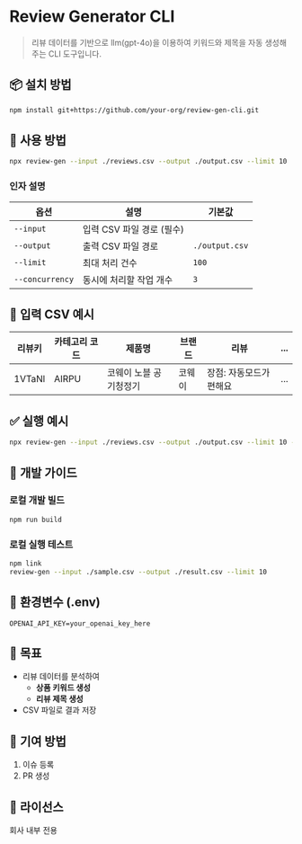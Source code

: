 # Review Generator CLI

> 리뷰 데이터를 기반으로 llm(gpt-4o)을 이용하여 키워드와 제목을 자동 생성해주는 CLI 도구입니다.

## 📦 설치 방법

```bash
npm install git+https://github.com/your-org/review-gen-cli.git
```

## 🚀 사용 방법

```bash
npx review-gen --input ./reviews.csv --output ./output.csv --limit 10
```

### 인자 설명

| 옵션            | 설명                      | 기본값         |
| --------------- | ------------------------- | -------------- |
| `--input`       | 입력 CSV 파일 경로 (필수) |                |
| `--output`      | 출력 CSV 파일 경로        | `./output.csv` |
| `--limit`       | 최대 처리 건수            | `100`          |
| `--concurrency` | 동시에 처리할 작업 개수   | `3`            |

## 📝 입력 CSV 예시

| 리뷰키 | 카테고리 코드 | 제품명                 | 브랜드 | 리뷰                    | ... |
| ------ | ------------- | ---------------------- | ------ | ----------------------- | --- |
| 1VTaNl | AIRPU         | 코웨이 노블 공기청정기 | 코웨이 | 장점: 자동모드가 편해요 | ... |

## ✅ 실행 예시

```bash
npx review-gen --input ./reviews.csv --output ./output.csv --limit 10 --concurrency 3
```

## 💼 개발 가이드

### 로컬 개발 빌드

```bash
npm run build
```

### 로컬 실행 테스트

```bash
npm link
review-gen --input ./sample.csv --output ./result.csv --limit 10
```

## 🔐 환경변수 (.env)

```
OPENAI_API_KEY=your_openai_key_here
```

## 🎯 목표

- 리뷰 데이터를 분석하여
  - **상품 키워드 생성**
  - **리뷰 제목 생성**
- CSV 파일로 결과 저장

## 🙌 기여 방법

1. 이슈 등록
2. PR 생성

## 📝 라이선스

회사 내부 전용
